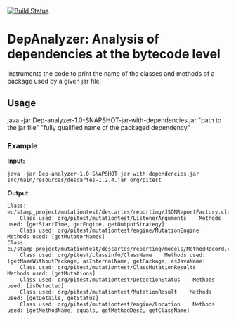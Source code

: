 [![Build Status](https://travis-ci.org/castor-software/dep-analyzer.svg?branch=master)](https://travis-ci.org/castor-software/dep-analyzer)
# DepAnalyzer: Analysis of dependencies at the bytecode level

Instruments the code to print the name of the classes and methods of a package used by a given jar file.

## Usage

java -jar Dep-analyzer-1.0-SNAPSHOT-jar-with-dependencies.jar "path to the jar file" "fully qualified name of the packaged dependency"

### Example

**Input:**  
```
java -jar Dep-analyzer-1.0-SNAPSHOT-jar-with-dependencies.jar src/main/resources/descartes-1.2.4.jar org/pitest
```
**Output:**  
```
Class: eu/stamp_project/mutationtest/descartes/reporting/JSONReportFactory.class
	Class used: org/pitest/mutationtest/ListenerArguments    Methods used: [getStartTime, getEngine, getOutputStrategy]
	Class used: org/pitest/mutationtest/engine/MutationEngine    Methods used: [getMutatorNames]
Class: eu/stamp_project/mutationtest/descartes/reporting/models/MethodRecord.class
	Class used: org/pitest/classinfo/ClassName    Methods used: [getNameWithoutPackage, asInternalName, getPackage, asJavaName]
	Class used: org/pitest/mutationtest/ClassMutationResults    Methods used: [getMutations]
	Class used: org/pitest/mutationtest/DetectionStatus    Methods used: [isDetected]
	Class used: org/pitest/mutationtest/MutationResult    Methods used: [getDetails, getStatus]
	Class used: org/pitest/mutationtest/engine/Location    Methods used: [getMethodName, equals, getMethodDesc, getClassName]
    ...
```




